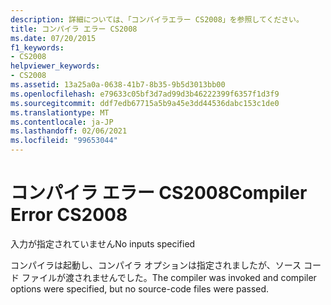 ```yaml
---
description: 詳細については、「コンパイラエラー CS2008」を参照してください。
title: コンパイラ エラー CS2008
ms.date: 07/20/2015
f1_keywords:
- CS2008
helpviewer_keywords:
- CS2008
ms.assetid: 13a25a0a-0638-41b7-8b35-9b5d3013bb00
ms.openlocfilehash: e79633c05bf3d7ad99d3b46222399f6357f1d3f9
ms.sourcegitcommit: ddf7edb67715a5b9a45e3dd44536dabc153c1de0
ms.translationtype: MT
ms.contentlocale: ja-JP
ms.lasthandoff: 02/06/2021
ms.locfileid: "99653044"
---
```

# <a name="compiler-error-cs2008"></a><span data-ttu-id="2bc36-103">コンパイラ エラー CS2008</span><span class="sxs-lookup"><span data-stu-id="2bc36-103">Compiler Error CS2008</span></span>

<span data-ttu-id="2bc36-104">入力が指定されていません</span><span class="sxs-lookup"><span data-stu-id="2bc36-104">No inputs specified</span></span>  
  
 <span data-ttu-id="2bc36-105">コンパイラは起動し、コンパイラ オプションは指定されましたが、ソース コード ファイルが渡されませんでした。</span><span class="sxs-lookup"><span data-stu-id="2bc36-105">The compiler was invoked and compiler options were specified, but no source-code files were passed.</span></span>
